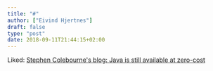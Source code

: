 ```yaml
---
title: "#"
author: ["Eivind Hjertnes"]
draft: false
type: "post"
date: 2018-09-11T21:44:15+02:00
---
```


Liked:
[Stephen
Colebourne's blog: Java is still available at zero-cost](https://blog.joda.org/2018/08/java-is-still-available-at-zero-cost.html)
